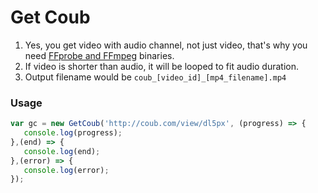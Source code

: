 # Get Coub

1. Yes, you get video with audio channel, not just video, that's why you need [FFprobe and FFmpeg](https://ffmpeg.org/download.html) binaries.
2. If video is shorter than audio, it will be looped to fit audio duration.
3. Output filename would be `coub_[video_id]_[mp4_filename].mp4`

### Usage
```javascript
var gc = new GetCoub('http://coub.com/view/dl5px', (progress) => {
   console.log(progress);
},(end) => {
   console.log(end);
},(error) => {
   console.log(error);
});
```
